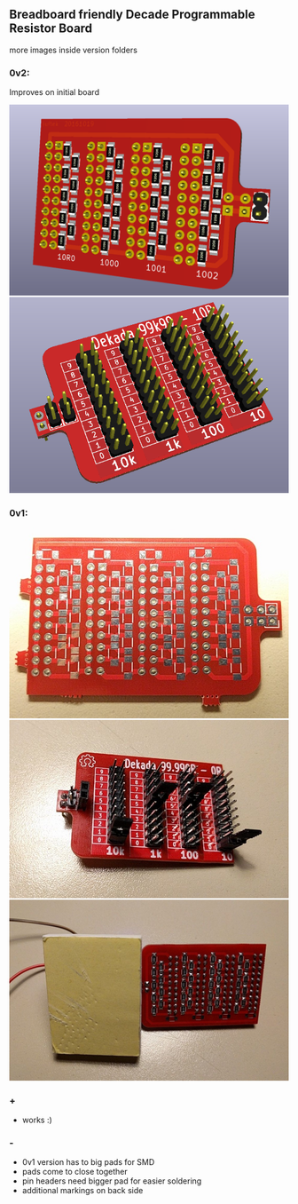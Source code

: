 ## Breadboard friendly Decade Programmable Resistor Board
more images inside version folders

### 0v2:
Improves on initial board

![0v1](0v2/_images/2.png)
![0v1](0v2/_images/1.png)

### 0v1:

![0v1](0v1/_images/1.jpg)
![0v1](0v1/_images/2.jpg)
![0v1](0v1/_images/3.jpg)


### +
- works :)

### -

- 0v1 version has to big pads for SMD
- pads come to close together
- pin headers need bigger pad for easier soldering
- additional markings on back side

